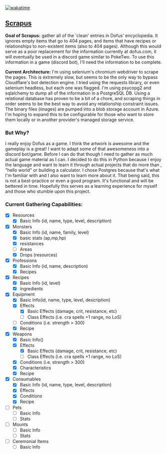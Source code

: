 [![wakatime](https://wakatime.com/badge/github/cjw21824/scrapus.svg)](https://wakatime.com/badge/github/cjw21824/scrapus)

## <u>Scrapus</u>

**Goal of Scrapus:** gather all of the 'clean' entries in Dofus' encyclopedia. It ignores empty items that go to 404 pages, and items that have recipes or relationships to non-existent items (also to 404 pages). Although this would serve as a poor replacement for the information currently at dofus.com, it will eventually be used in a discord game similar to PokeTwo. To use this information in a game (discord bot), I'll need the information to be complete.

**Current Architecture:** I'm using selenium's chromium webdriver to scrape the pages. This is extremely slow, but seems to be the only way to bypass Cloudflare's bot detection engine. I tried using the requests library, or even selenium headless, but each one was flagged. I'm using psycopg2 and sqlalchemy to dump all of the information in a PostgreSQL DB. Using a relational database has proven to be a bit of a chore, and scraping things in order seems to be the best way to avoid any relationship constraint issues. The binary files (images) are pumped into a blob storage account in Azure. I'm hoping to expand this to be configurable for those who want to store them locally or in another provider's managed storage service.

### But  Why?

I really enjoy Dofus as a game. I think the artwork is awesome and the gameplay is a great! I want to adapt some of that awesomeness into a discord bot/game. Before I can do that though I need to gather as much actual game material as I can. I decided to do this in Python because I enjoy the language and want to learn it through actual projects that do more than , "hello world" or building a calculator. I chose Postgres because that's what I'm familiar with and I also want to learn more about it. That being said, this is not a best-practice or even a good program. It's functional and will be bettered in time. Hopefully this serves as a learning experience for myself and those who stumble upon this project. 



### **Current Gathering Capabilities:** 

- [x] Resources
  - [x] Basic Info (id, name, type, level, description)
- [x] Monsters
  - [x] Basic Info (id, name, family, level)
  - [x] basic stats (ap,mp,hp)
  - [x] resistances
  - [ ] Areas
  - [x] Drops (resources)
- [x] Professions
  - [x] Basic Info (id, name, description)
  - [x] Recipes
- [x] Recipes
  - [x] Basic Info (id, level)
  - [x] ingredients
- [x] Equipment
  - [x] Basic Info(id, name, type, level, description)
  - [x] Effects
    - [x] Basic Effects (damage, crit, resistance, etc)
    - [ ] Class Effects (i.e. cra spells +1 range, no LoS)
  - [ ] Conditions (i.e. strength > 300)
  - [x] Recipe
- [x] Weapons
  - [x] Basic Info()
  - [x] Effects
    - [x] Basic Effects (damage, crit, resistance, etc)
    - [ ] Class Effects (i.e. cra spells +1 range, no LoS)
  - [x] Conditions (i.e. strength > 300)
  - [x] Characteristics
  - [x] Recipe
- [x] Consumables
  - [x] Basic Info (id, name, type, level, description)
  - [x] Effects
  - [x] Conditions
  - [x] Recipe
- [ ] Pets
  - [ ] Basic Info
  - [ ] Stats
- [ ] Mounts
  - [ ] Basic Info
  - [ ] Stats
- [ ] Ceremonial Items
  - [ ] Basic Info
